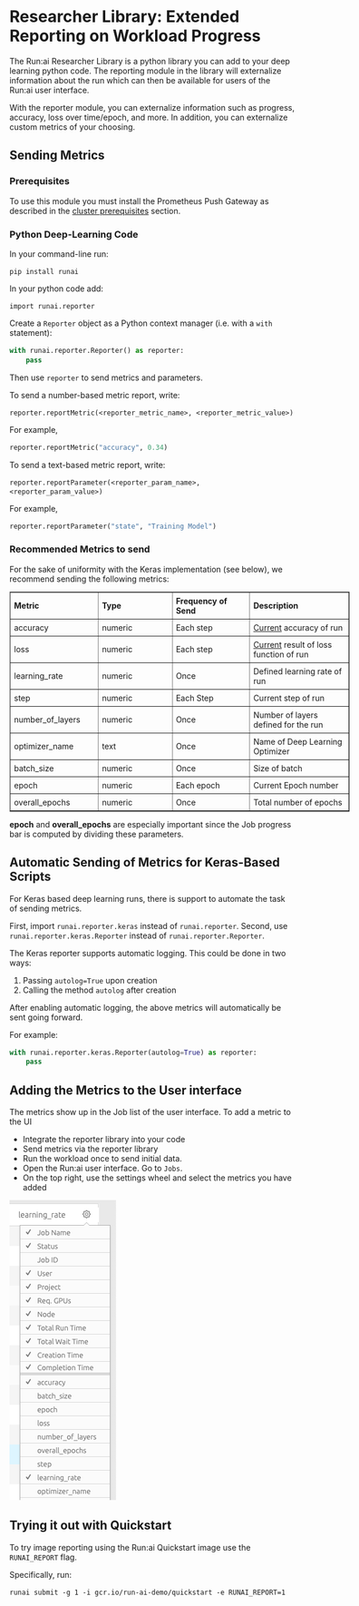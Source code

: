 # Researcher Library: Extended Reporting on Workload Progress

The Run:ai Researcher Library is a python library you can add to your deep learning python code. The reporting module in the library will externalize information about the run which can then be available for users of the Run:ai user interface.

With the reporter module, you can externalize information such as progress, accuracy, loss over time/epoch, and more. In addition, you can externalize custom metrics of your choosing.

## Sending Metrics

### Prerequisites

To use this module you must install the Prometheus Push Gateway as described in the [cluster prerequisites](../../admin/runai-setup/cluster-setup/cluster-prerequisites.md) section.

### Python Deep-Learning Code

In your command-line run:

    pip install runai

In your python code add:

    import runai.reporter

Create a `Reporter` object as a Python context manager (i.e. with a `with` statement):

``` python
with runai.reporter.Reporter() as reporter:
    pass
```

Then use `reporter` to send metrics and parameters.

To send a number-based metric report, write:

``` 
reporter.reportMetric(<reporter_metric_name>, <reporter_metric_value>)
```

For example,

``` python
reporter.reportMetric("accuracy", 0.34)
```

To send a text-based metric report, write:

``` 
reporter.reportParameter(<reporter_param_name>, <reporter_param_value>)
```

For example,

``` python
reporter.reportParameter("state", "Training Model")
```

### Recommended Metrics to send

For the sake of uniformity with the Keras implementation (see below), we recommend sending the following metrics:

<table border="1" cellpadding="1" cellspacing="1" style="width: 600px;">
<tbody>
<tr>
<td style="padding: 6px; width: 160px;"><strong>Metric</strong></td>
<td style="padding: 6px; width: 160px;"><strong>Type</strong></td>
<td style="padding: 6px; width: 160px;"><strong>Frequency of Send</strong></td>
<td style="padding: 6px; width: 220px;"><strong>Description</strong></td>
</tr>
<tr>
<td style="padding: 6px; width: 160px;">accuracy</td>
<td style="padding: 6px; width: 160px;">numeric</td>
<td style="padding: 6px; width: 160px;">Each step</td>
<td style="padding: 6px; width: 220px;">
<ins>Current</ins> accuracy of run</td>
</tr>
<tr>
<td style="padding: 6px; width: 160px;">loss</td>
<td style="padding: 6px; width: 160px;">numeric</td>
<td style="padding: 6px; width: 160px;">Each step</td>
<td style="padding: 6px; width: 220px;">
<ins>Current</ins> result of loss function of run</td>
</tr>
<tr>
<td style="padding: 6px; width: 160px;">learning_rate</td>
<td style="padding: 6px; width: 160px;">numeric</td>
<td style="padding: 6px; width: 160px;">Once</td>
<td style="padding: 6px; width: 220px;">Defined learning rate of run</td>
</tr>
<tr>
<td style="padding: 6px; width: 160px;">step</td>
<td style="padding: 6px; width: 160px;">numeric</td>
<td style="padding: 6px; width: 160px;">Each Step</td>
<td style="padding: 6px; width: 220px;">Current step of run</td>
</tr>
<tr>
<td style="padding: 6px; width: 160px;">number_of_layers</td>
<td style="padding: 6px; width: 160px;">numeric</td>
<td style="padding: 6px; width: 160px;">Once</td>
<td style="padding: 6px; width: 220px;">Number of layers defined for the run</td>
</tr>
<tr>
<td style="padding: 6px; width: 160px;">optimizer_name</td>
<td style="padding: 6px; width: 160px;">text</td>
<td style="padding: 6px; width: 160px;">Once</td>
<td style="padding: 6px; width: 220px;">Name of Deep Learning Optimizer</td>
</tr>
<tr>
<td style="padding: 6px; width: 160px;">batch_size</td>
<td style="padding: 6px; width: 160px;">numeric</td>
<td style="padding: 6px; width: 160px;">Once</td>
<td style="padding: 6px; width: 220px;">Size of batch</td>
</tr>
<tr>
<td style="padding: 6px; width: 160px;">epoch</td>
<td style="padding: 6px; width: 160px;">numeric</td>
<td style="padding: 6px; width: 160px;">Each epoch</td>
<td style="padding: 6px; width: 220px;">Current Epoch number</td>
</tr>
<tr>
<td style="padding: 6px; width: 160px;">overall_epochs</td>
<td style="padding: 6px; width: 160px;">numeric&nbsp;</td>
<td style="padding: 6px; width: 160px;">Once</td>
<td style="padding: 6px; width: 220px;">Total number of epochs</td>
</tr>
</tbody>
</table>

__epoch__ and __overall\_epochs__ are especially important since the Job progress bar is computed by dividing these parameters.

## Automatic Sending of Metrics for Keras-Based Scripts

For Keras based deep learning runs, there is support to automate the task of sending metrics.

First, import `runai.reporter.keras` instead of `runai.reporter`.
Second, use `runai.reporter.keras.Reporter` instead of `runai.reporter.Reporter`.

The Keras reporter supports automatic logging.
This could be done in two ways:
1. Passing `autolog=True` upon creation
2. Calling the method `autolog` after creation

After enabling automatic logging, the above metrics will automatically be sent going forward.

For example:

``` python
with runai.reporter.keras.Reporter(autolog=True) as reporter:
    pass
```

## Adding the Metrics to the User interface

The metrics show up in the Job list of the user interface. To add a metric to the UI

*   Integrate the reporter library into your code
*   Send metrics via the reporter library
*   Run the workload once to send initial data.
*   Open the Run:ai user interface. Go to `Jobs`.
*   On the top right, use the settings wheel and select the metrics you have added

![mceclip0.png](img/mceclip0.png)

## Trying it out with Quickstart

To try image reporting using the Run:ai Quickstart image use the `RUNAI_REPORT` flag.

Specifically, run:

```
runai submit -g 1 -i gcr.io/run-ai-demo/quickstart -e RUNAI_REPORT=1
```


